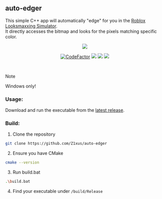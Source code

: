 ## auto-edger

This simple C++ app will automatically "edge" for you in the [Roblox Looksmaxxing Simulator](https://www.roblox.com/games/14844477632/UPD-4-Looksmaxxing-Simulator).  
It directly accesses the bitmap and looks for the pixels matching specific color.

<p align="center">
  <img src="./preview.gif">  
</picture>

<p align="center">
    <a href="https://www.codefactor.io/repository/github/z1xus/auto-edger">
        <img src="https://www.codefactor.io/repository/github/z1xus/auto-edger/badge" alt="CodeFactor" /></a>
    <a href="https://www.codefactor.io/repository/github/z1xus/auto-edger" alt="GitHub all releases">
        <img src="https://img.shields.io/github/downloads/z1xus/auto-edger/total"></a>
    <a href="https://github.com/Z1xus/auto-edger/issues?q=is%3Aissue+is%3Aopen+" alt="GitHub issues">
        <img src="https://img.shields.io/github/issues/z1xus/auto-edger"></a>
    <a href="https://github.com/Z1xus/auto-edger/pulls?q=is%3Apr+is%3Aopen+" alt="GitHub pull requests">
        <img src="https://img.shields.io/github/issues-pr/z1xus/auto-edger"></a>
</p>

<br>

> [!NOTE]  
> Windows only!

### Usage:
Download and run the executable from the [latest release](https://github.com/Z1xus/auto-edger/releases/latest).

### Build:
1. Clone the repository
```bash
git clone https://github.com/Z1xus/auto-edger
```
2. Ensure you have CMake
```bash
cmake --version
```
3. Run build.bat
```bash
.\build.bat
```
4. Find your executable under `/build/Release`
